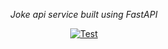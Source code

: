 <p align="center">
    <em>Joke api service built using FastAPI</em>
</p>


<p align="center">
    <a href="https://github.com/ajauniskis/joke-api/actions?query=branch%3Amain+" target="_blank">
        <img src="https://github.com/ajauniskis/joke-api/actions/workflows/workflow.yaml/badge.svg?branch=main" alt="Test">
</p>
